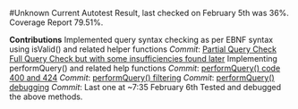 #Unknown Current Autotest Result, last checked on February 5th was 36%. Coverage Report 79.51%.


**Contributions**
Implemented query syntax checking as per EBNF syntax using isValid() and related helper functions
 *Commit*: [Partial Query Check](https://github.com/CS310-2017Jan/cpsc310project_team45/commit/4163b374e5668a5f32f8a3b05e7febd1767c4760)
		   [Full Query Check but with some insufficiencies found later](https://github.com/CS310-2017Jan/cpsc310project_team45/commit/6cc50c8dee944920b31cda4b50d4862fe45fb587)
Implementing performQuery() and related help functions
 *Commit*: [performQuery() code 400 and 424](https://github.com/CS310-2017Jan/cpsc310project_team45/commit/aad5d3f43e9221b1552c4c28a39da9b3b2db6d63)
 *Commit*: [performQuery() filtering](https://github.com/CS310-2017Jan/cpsc310project_team45/commit/3ac9b70b7d204cf32c37304113d77acdb2fe1559)
 *Commit*: [performQuery() debugging](https://github.com/CS310-2017Jan/cpsc310project_team45/commit/2a37ff9604827308bdebc151f5a05a99e3d1d487)
 *Commit*: Last one at ~7:35 February 6th
Tested and debugged the above methods.